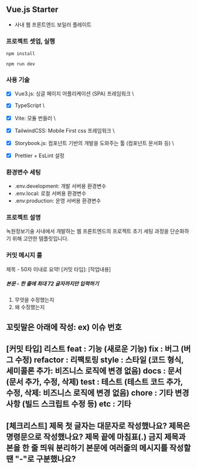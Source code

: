 ## Vue.js Starter

- 사내 웹 프론트엔드 보일러 플레이트


### 프로젝트 셋업, 실행

```
npm install

npm run dev
```

### 사용 기술

-[x] Vue3.js: 싱글 페이지 어플리케이션 (SPA) 프레임워크 \
-[x] TypeScript \
-[x] Vite: 모듈 번들러 \
-[x] TailwindCSS: Mobile First css 프레임워크 \
-[x] Storybook.js: 컴포넌트 기반의 개발을 도와주는 툴 (컴포넌트 문서화 등) \
-[x] Prettier + EsLint 설정


### 환경변수 세팅

- .env.development: 개발 서버용 환경변수
- .env.local: 로컬 서버용 환경변수
- .env.production: 운영 서버용 환경변수

### 프로젝트 설명

녹원정보기술 사내에서 개발하는 웹 프론트엔드의 프로젝트 초기 세팅 과정을 단순화하기 위해 고안한 템플릿입니다.

### 커밋 메시지 룰

제목 - 50자 이내로 요약!
[커밋 타입]: [작업내용]


##### 본문 - 한 줄에 최대 72 글자까지만 입력하기
 1. 무엇을 수정했는지
 2. 왜 수정했는지

 꼬릿말은 아래에 작성: ex) 이슈 번호
-
   [커밋 타입]  리스트
   feat      : 기능 (새로운 기능)
   fix       : 버그 (버그 수정)
   refactor  : 리팩토링
   style     : 스타일 (코드 형식, 세미콜론 추가: 비즈니스 로직에 변경 없음)
   docs      : 문서 (문서 추가, 수정, 삭제)
   test      : 테스트 (테스트 코드 추가, 수정, 삭제: 비즈니스 로직에 변경 없음)
   chore     : 기타 변경사항 (빌드 스크립트 수정 등)
   etc       : 기타
 ------------------
   [체크리스트]
     제목 첫 글자는 대문자로 작성했나요?
     제목은 명령문으로 작성했나요?
     제목 끝에 마침표(.) 금지
     제목과 본을 한 줄 띄워 분리하기
     본문에 여러줄의 메시지를 작성할 땐 "-"로 구분했나요?
 ------------------